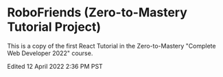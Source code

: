# RoboFriends (Zero-to-Mastery Tutorial Project)

This is a copy of the first React Tutorial in the Zero-to-Mastery "Complete Web Developer 2022" course.

Edited 12 April 2022 2:36 PM PST
